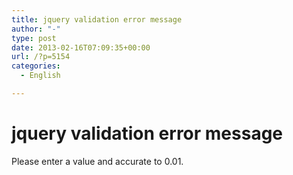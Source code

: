 ```yaml
---
title: jquery validation error message
author: "-"
type: post
date: 2013-02-16T07:09:35+00:00
url: /?p=5154
categories:
  - English

---
```

# jquery validation error message
Please enter a value and accurate to 0.01.
